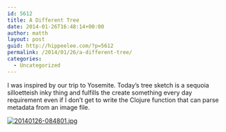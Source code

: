 ```yaml
---
id: 5612
title: A Different Tree
date: 2014-01-26T16:48:14+00:00
author: matth
layout: post
guid: http://hippeelee.com/?p=5612
permalink: /2014/01/26/a-different-tree/
categories:
  - Uncategorized
---
```

I was inspired by our trip to Yosemite. Today&#8217;s tree sketch is a sequoia silloetteish inky thing and fulfills the create something every day requirement even if I don&#8217;t get to write the Clojure function that can parse metadata from an image file. 

[<img src="http://localhost/wp-content/uploads/2014/01/20140126-084801.jpg" alt="20140126-084801.jpg" class="alignnone size-full" />](http://localhost/wp-content/uploads/2014/01/20140126-084801.jpg)